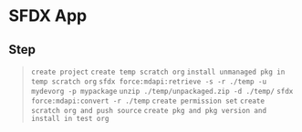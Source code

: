 # SFDX  App

## Step

> `create project`
> `create temp scratch org`
> `install unmanaged pkg in temp scratch org`
> `sfdx force:mdapi:retrieve -s -r ./temp -u mydevorg -p mypackage`
> `unzip ./temp/unpackaged.zip -d ./temp/`
> `sfdx force:mdapi:convert -r ./temp`
> `create permission set`
> `create scratch org and push source`
> `create pkg and pkg version and install in test org`